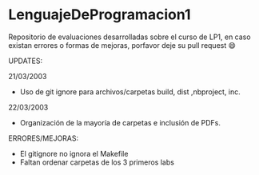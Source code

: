 # LenguajeDeProgramacion1
Repositorio de evaluaciones desarrolladas sobre el curso de LP1, en caso existan errores o formas de mejoras, porfavor deje su pull request :smile:

UPDATES:

21/03/2003
- Uso de git ignore para archivos/carpetas build, dist ,nbproject, inc.

22/03/2003
- Organización de la mayoría de carpetas e inclusión de PDFs.


ERRORES/MEJORAS:

- El gitignore no ignora el Makefile 
- Faltan ordenar carpetas de los 3 primeros labs
